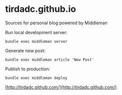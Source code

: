 # tirdadc.github.io
Sources for personal blog powered by Middleman

Run local development server:
```
bundle exec middleman server
```

Generate new post:
```
bundle exec middleman article 'New Post'
```

Publish to production:
```
bundle exec middleman deploy
```

[http://tirdadc.github.com/](http://tirdadc.github.com/)
